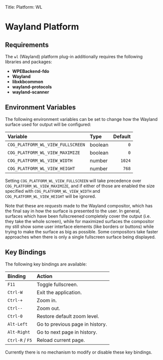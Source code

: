 Title: Platform: WL

# Wayland Platform

## Requirements

The `wl` (Wayland) platform plug-in additionally requires the following
libraries and packages:

- **WPEBackend-fdo**
- **Wayland**
- **libxkbcommon**
- **wayland-protocols**
- **wayland-scanner**

## Environment Variables

The following environment variables can be set to change how the Wayland
surface used for output will be configured:

| Variable | Type | Default |
|:---------|:-----|--------:|
| `COG_PLATFORM_WL_VIEW_FULLSCREEN` | boolean | `0` |
| `COG_PLATFORM_WL_VIEW_MAXIMIZE`   | boolean | `0` |
| `COG_PLATFORM_WL_VIEW_WIDTH`      | number  | `1024` |
| `COG_PLATFORM_WL_VIEW_HEIGHT`     | number  | `768` |

Setting `COG_PLATFORM_WL_VIEW_FULLSCREEN` will take precedence over
`COG_PLATFORM_WL_VIEW_MAXIMIZE`, and if either of those are enabled the size
specified with `COG_PLATFORM_WL_VIEW_WIDTH` and `COG_PLATFORM_WL_VIEW_HEIGHT`
will be ignored.

Note that these are *requests* made to the Wayland compositor, which has the
final say in how the surface is presented to the user. In general, surfaces
which have been fullscreened completely cover the output (i.e. they take the
whole screen), while for maximized surfaces the compositor my still show
some user interface elements (like borders or buttons) while trying to make
the surface as big as possible. Some compositors take faster approaches when
there is only a single fullscreen surface being displayed.


## Key Bindings

The following key bindings are available:

| Binding           | Action                          |
|:------------------|:--------------------------------|
| `F11`             | Toggle fullscreen.              |
| `Ctrl-W`          | Exit the application.           |
| `Ctrl-+`          | Zoom in.                        |
| `Ctrl--`          | Zoom out.                       |
| `Ctrl-0`          | Restore default zoom level.     |
| `Alt-Left`        | Go to previous page in history. |
| `Alt-Right`       | Go to next page in history.     |
| `Ctrl-R` / `F5`   | Reload current page.            |

Currently there is no mechanism to modify or disable these key bindings.

